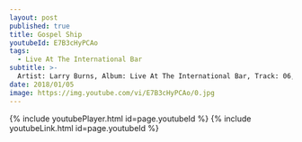 ```yaml
---
layout: post
published: true
title: Gospel Ship
youtubeId: E7B3cHyPCAo
tags:
  - Live At The International Bar
subtitle: >-
  Artist: Larry Burns, Album: Live At The International Bar, Track: 06, Title: Gospel Ship
date: 2018/01/05
image: https://img.youtube.com/vi/E7B3cHyPCAo/0.jpg
---
```

{% include youtubePlayer.html id=page.youtubeId %}
{% include youtubeLink.html id=page.youtubeId %}
